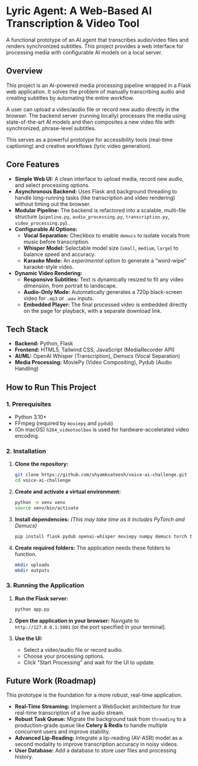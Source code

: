 # Lyric Agent: A Web-Based AI Transcription & Video Tool

A functional prototype of an AI agent that transcribes audio/video files and renders synchronized subtitles. This project provides a web interface for processing media with configurable AI models on a local server.

## Overview

This project is an AI-powered media processing pipeline wrapped in a Flask web application. It solves the problem of manually transcribing audio and creating subtitles by automating the entire workflow.

A user can upload a video/audio file or record new audio directly in the browser. The backend server (running locally) processes the media using state-of-the-art AI models and then composites a new video file with synchronized, phrase-level subtitles.

This serves as a powerful prototype for accessibility tools (real-time captioning) and creative workflows (lyric video generation).

## Core Features

* **Simple Web UI:** A clean interface to upload media, record new audio, and select processing options.
* **Asynchronous Backend:** Uses Flask and background threading to handle long-running tasks (like transcription and video rendering) without timing out the browser.
* **Modular Pipeline:** The backend is refactored into a scalable, multi-file structure (`pipeline.py`, `audio_processing.py`, `transcription.py`, `video_processing.py`).
* **Configurable AI Options:**
    * **Vocal Separation:** Checkbox to enable `demucs` to isolate vocals from music before transcription.
    * **Whisper Model:** Selectable model size (`small`, `medium`, `large`) to balance speed and accuracy.
    * **Karaoke Mode:** An *experimental* option to generate a "word-wipe" karaoke-style video.
* **Dynamic Video Rendering:**
    * **Responsive Subtitles:** Text is dynamically resized to fit any video dimension, from portrait to landscape.
    * **Audio-Only Mode:** Automatically generates a 720p black-screen video for `.mp3` or `.wav` inputs.
    * **Embedded Player:** The final processed video is embedded directly on the page for playback, with a separate download link.

## Tech Stack

* **Backend:** Python, Flask
* **Frontend:** HTML5, Tailwind CSS, JavaScript (MediaRecorder API)
* **AI/ML:** OpenAI Whisper (Transcription), Demucs (Vocal Separation)
* **Media Processing:** MoviePy (Video Compositing), Pydub (Audio Handling)

## How to Run This Project

### 1. Prerequisites

* Python 3.10+
* FFmpeg (required by `moviepy` and `pydub`)
* (On macOS) `h264_videotoolbox` is used for hardware-accelerated video encoding.

### 2. Installation

1.  **Clone the repository:**
    ```bash
    git clone https://github.com/shyamksateesh/voice-ai-challenge.git
    cd voice-ai-challenge
    ```

2.  **Create and activate a virtual environment:**
    ```bash
    python -m venv venv
    source venv/bin/activate
    ```

3.  **Install dependencies:**
    *(This may take time as it includes PyTorch and Demucs)*
    ```bash
    pip install flask pydub openai-whisper moviepy numpy demucs torch torchaudio torchcodec
    ```

4.  **Create required folders:**
    The application needs these folders to function.
    ```bash
    mkdir uploads
    mkdir outputs
    ```

### 3. Running the Application

1.  **Run the Flask server:**
    ```bash
    python app.py
    ```

2.  **Open the application in your browser:**
    Navigate to `http://127.0.0.1:5001` (or the port specified in your terminal).

3.  **Use the UI:**
    * Select a video/audio file or record audio.
    * Choose your processing options.
    * Click "Start Processing" and wait for the UI to update.

## Future Work (Roadmap)

This prototype is the foundation for a more robust, real-time application.

* **Real-Time Streaming:** Implement a WebSocket architecture for true real-time transcription of a live audio stream.
* **Robust Task Queue:** Migrate the background task from `threading` to a production-grade queue like **Celery & Redis** to handle multiple concurrent users and improve stability.
* **Advanced Lip-Reading:** Integrate a lip-reading (AV-ASR) model as a second modality to improve transcription accuracy in noisy videos.
* **User Database:** Add a database to store user files and processing history.